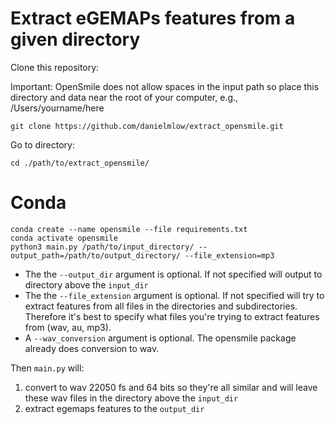 # Extract eGEMAPs features from a given directory


Clone this repository:

Important: OpenSmile does not allow spaces in the input path so place this directory and data near the root of your computer, e.g., /Users/yourname/here

```
git clone https://github.com/danielmlow/extract_opensmile.git
```

Go to directory:
```
cd ./path/to/extract_opensmile/
```


# Conda



```
conda create --name opensmile --file requirements.txt
conda activate opensmile
python3 main.py /path/to/input_directory/ --output_path=/path/to/output_directory/ --file_extension=mp3 
```

* The the `--output_dir` argument is optional. If not specified will output to directory above the `input_dir`
* The the `--file_extension` argument is optional. If not specified will try to extract features from all files in the directories and subdirectories. Therefore it's best to specify what files you're trying to extract features from (wav, au, mp3).
* A `--wav_conversion` argument is optional. The opensmile package already does conversion to wav. 



Then `main.py` will:
1. convert to wav 22050 fs and 64 bits so they're all similar and will leave these wav files in the directory above the `input_dir`
2. extract egemaps features to the `output_dir`
